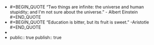 - #+BEGIN_QUOTE
  “Two things are infinite: the universe and human stupidity; and I'm not sure about the universe.” 
      - Albert Einstein
  #+END_QUOTE
- #+BEGIN_QUOTE
  “Education is bitter, but its fruit is sweet.”
      -Aristotle
  #+END_QUOTE
-
- public:: true
  publish:: true